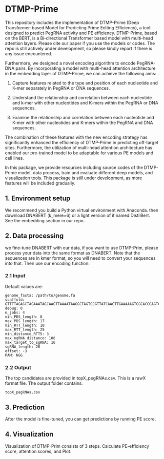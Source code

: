 # DTMP-Prime
This repository includes the implementation of DTMP-Prime (Deep Transformer-based Model for Predicting Prime Editing Efficiency), a tool designed to predict PegRNA activity and PE efficiency. DTMP-Prime, based on the BERT, is a Bi-directional Transformer based model with multi-head attention layers. Please cite our paper if you use the models or codes. The repo is still actively under development, so please kindly report if there is any issue encountered.

Furthermore, we designed a novel encoding algorithm to encode PegRNA-DNA pairs. By incorporating a model with multi-head attention architecture in the embedding layer of DTMP-Prime, we can achieve the following aims: 

   1. Capture features related to the type and position of each nucleotide and K-mer separately in PegRNA or DNA sequences.
       
   2. Understand the relationship and correlation between each nucleotide and k-mer with other nucleotides and K-mers within the PegRNA or DNA sequences.
       
   3. Examine the relationship and correlation between each nucleotide and K-mer with other nucleotides and K-mers within the PegRNA and DNA sequences.
       
The combination of these features with the new encoding strategy has significantly enhanced the efficiency of DTMP-Prime in predicting off-target sites. Furthermore, the utilization of multi-head attention architecture has enabled our pre-trained model to be adaptable for various PE models and cell lines.

 In this package, we provide resources including source codes of the DTMP-Prime model, data process, train and evaluate different deep models, and visualization tools. This package is still under development, as more features will be included gradually.

## 1. Environment setup
We recommend you build a Python virtual environment with Anaconda. then download DNABERT (k_mere=6) or a light version of it named DistilBert. See the embedding section in our repo.

## 2. Data processing
we fine-tune DNABERT with our data, if you want to use DTMP-Prim, please process your data into the same format as DNABERT. Note that the sequences are in kmer format, so you will need to convert your sequences into that. Then use our encoding function. 

### 2.1 Input

Default values are:
```
genome_fasta: /path/to/genome.fa
scaffold: GTTTTAGAGCTAGAAATAGCAAGTTAAAATAAGGCTAGTCCGTTATCAACTTGAAAAAGTGGCACCGAGTCGGTGC
debug: 0
n_jobs: 4
min_PBS_length: 8
max_PBS_length: 17
min_RTT_length: 10
max_RTT_length: 25
min_distance_RTT5: 3
max_ngRNA_distance: 100
max_target_to_sgRNA: 10
sgRNA_length: 20
offset: -3
PAM: NGG
```

### 2.2 Output

The top candidates are provided in topX_pegRNAs.csv. This is a rawX format file. The output folder contains:

    topX_pegRNAs.csv
    
## 3. Prediction
After the model is fine-tuned, you can get predictions by running PE score. 

## 4. Visualization
Visualization of DTMP-Prim consists of 3 steps. Calculate PE-efficiency score, attention scores, and Plot.


